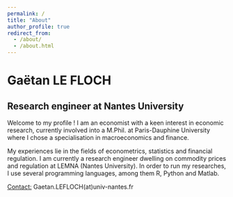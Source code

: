 ```yaml
---
permalink: /
title: "About"
author_profile: true
redirect_from: 
  - /about/
  - /about.html
---
```


<h1>Gaëtan LE FLOCH</h1>
<h2>Research engineer at Nantes University</h2>

Welcome to my profile ! I am an economist with a keen interest in economic research, currently involved into a M.Phil. at Paris-Dauphine University where I chose a specialisation in macroeconomics and finance.

My experiences lie in the fields of econometrics, statistics and financial regulation. I am currently a research engineer dwelling on commodity prices and regulation at LEMNA (Nantes University). In order to run my researches, I use several programming languages, among them R, Python and Matlab.

<u>Contact:</u> Gaetan.LEFLOCH(at)univ-nantes.fr

